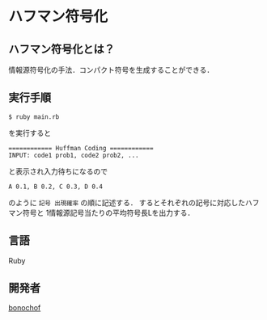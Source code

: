 # ハフマン符号化

## ハフマン符号化とは？
情報源符号化の手法．コンパクト符号を生成することができる．

## 実行手順
```
$ ruby main.rb
```
を実行すると
```
============ Huffman Coding ============
INPUT: code1 prob1, code2 prob2, ...
```
と表示され入力待ちになるので
```
A 0.1, B 0.2, C 0.3, D 0.4
```
のように `記号 出現確率` の順に記述する．
するとそれぞれの記号に対応したハフマン符号と
1情報源記号当たりの平均符号長Lを出力する．

## 言語
Ruby

## 開発者
[bonochof](https://github.com/bonochof)
